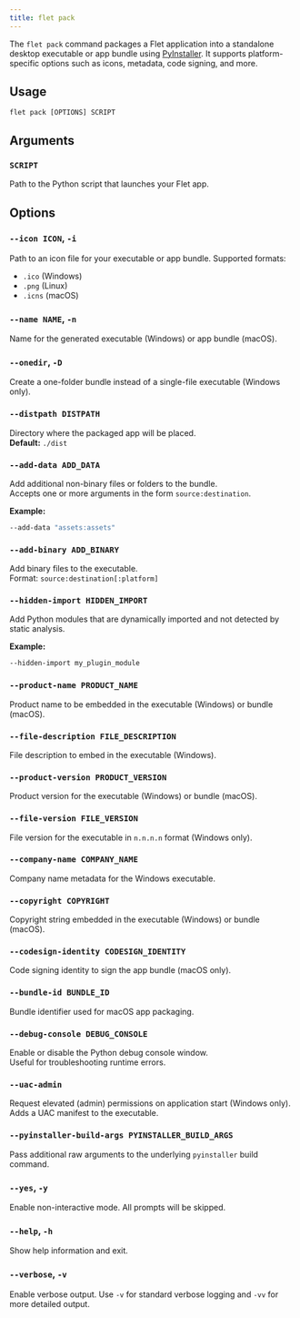 ```yaml
---
title: flet pack
---
```


The `flet pack` command packages a Flet application into a standalone desktop executable or app bundle using [PyInstaller](https://pyinstaller.org/). It supports platform-specific options such as icons, metadata, code signing, and more.

[//]: # (You can find the guide [here]&#40;../cookbook/packaging-desktop-app&#41;.)

## Usage

```
flet pack [OPTIONS] SCRIPT
```

## Arguments

### `SCRIPT`

Path to the Python script that launches your Flet app.

## Options

### `--icon ICON`, `-i`

Path to an icon file for your executable or app bundle. Supported formats:
- `.ico` (Windows)
- `.png` (Linux)
- `.icns` (macOS)

### `--name NAME`, `-n`

Name for the generated executable (Windows) or app bundle (macOS).

### `--onedir`, `-D`

Create a one-folder bundle instead of a single-file executable (Windows only).

### `--distpath DISTPATH`

Directory where the packaged app will be placed.  
**Default:** `./dist`

### `--add-data ADD_DATA`

Add additional non-binary files or folders to the bundle.  
Accepts one or more arguments in the form `source:destination`.

**Example:**
```bash
--add-data "assets:assets"
```

### `--add-binary ADD_BINARY`

Add binary files to the executable.  
Format: `source:destination[:platform]`

### `--hidden-import HIDDEN_IMPORT`

Add Python modules that are dynamically imported and not detected by static analysis.

**Example:**
```bash
--hidden-import my_plugin_module
```

### `--product-name PRODUCT_NAME`

Product name to be embedded in the executable (Windows) or bundle (macOS).

### `--file-description FILE_DESCRIPTION`

File description to embed in the executable (Windows).

### `--product-version PRODUCT_VERSION`

Product version for the executable (Windows) or bundle (macOS).

### `--file-version FILE_VERSION`

File version for the executable in `n.n.n.n` format (Windows only).

### `--company-name COMPANY_NAME`

Company name metadata for the Windows executable.

### `--copyright COPYRIGHT`

Copyright string embedded in the executable (Windows) or bundle (macOS).

### `--codesign-identity CODESIGN_IDENTITY`

Code signing identity to sign the app bundle (macOS only).

### `--bundle-id BUNDLE_ID`

Bundle identifier used for macOS app packaging.

### `--debug-console DEBUG_CONSOLE`

Enable or disable the Python debug console window.  
Useful for troubleshooting runtime errors.

### `--uac-admin`

Request elevated (admin) permissions on application start (Windows only).  
Adds a UAC manifest to the executable.

### `--pyinstaller-build-args PYINSTALLER_BUILD_ARGS`

Pass additional raw arguments to the underlying `pyinstaller` build command.

### `--yes`, `-y`

Enable non-interactive mode. All prompts will be skipped.

### `--help`, `-h`

Show help information and exit.

### `--verbose`, `-v`

Enable verbose output. Use `-v` for standard verbose logging and `-vv` for more detailed output.